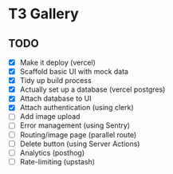 # T3 Gallery

## TODO

- [x] Make it deploy (vercel)
- [x] Scaffold basic UI with mock data
- [x] Tidy up build process
- [x] Actually set up a database (vercel postgres)
- [x] Attach database to UI
- [x] Attach authentication (using clerk)
- [ ] Add image upload
- [ ] Error management (using Sentry)
- [ ] Routing/image page (parallel route)
- [ ] Delete button (using Server Actions)
- [ ] Analytics (posthog)
- [ ] Rate-limiting (upstash)
